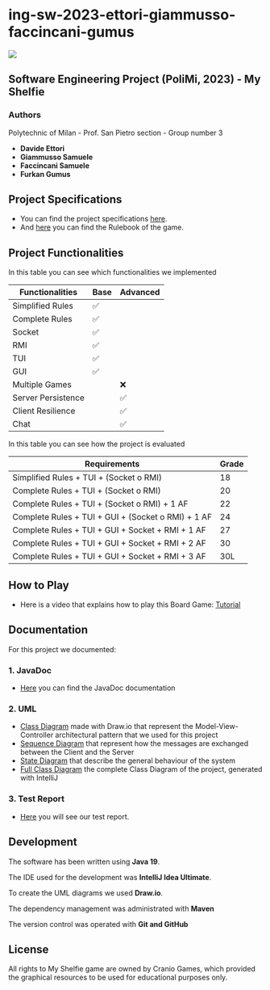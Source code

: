 # ing-sw-2023-ettori-giammusso-faccincani-gumus

![](https://github.com/Davide-Ettori/ing-sw-2023-ettori-giammusso-faccincani-gumus/blob/main/deliveries/UML%20Diagrams/PNG/Title%202000x618px.png)

## Software Engineering Project (PoliMi, 2023) - My Shelfie 


### Authors
Polytechnic of Milan - Prof. San Pietro section - Group number 3
- <b> Davide Ettori </b>
- <b> Giammusso Samuele </b>
- <b> Faccincani Samuele </b>
- <b> Furkan Gumus </b>


## Project Specifications
- You can find the project specifications [here](https://github.com/Davide-Ettori/ing-sw-2023-ettori-giammusso-faccincani-gumus/blob/main/deliveries/Project%20Specifications/Requirements.pdf).
- And [here](https://github.com/Davide-Ettori/ing-sw-2023-ettori-giammusso-faccincani-gumus/blob/main/deliveries/Project%20Specifications/Rulebook.png) you can find the Rulebook of the game.


## Project Functionalities
In this table you can see which functionalities we implemented

| Functionalities    | Base | Advanced |
|--------------------|------|----------|
| Simplified Rules   | ✅    |          |
| Complete Rules     | ✅    |          |
| Socket             | ✅    |          |
| RMI                | ✅    |          |
| TUI                | ✅    |          |
| GUI                | ✅    |          |
| Multiple Games     |      | ❌        |
| Server Persistence |      | ✅        |
| Client Resilience  |      | ✅        |
| Chat               |      | ✅        |

In this table you can see how the project is evaluated

| Requirements                                       | Grade |
|----------------------------------------------------|-------|
| Simplified Rules + TUI + (Socket o RMI)            | 18    |
| Complete Rules + TUI + (Socket o RMI)              | 20    |
| Complete Rules + TUI + (Socket o RMI) + 1 AF       | 22    |
| Complete Rules + TUI + GUI + (Socket o RMI) + 1 AF | 24    |
| Complete Rules + TUI + GUI + Socket + RMI + 1 AF   | 27    |
| Complete Rules + TUI + GUI + Socket + RMI + 2 AF   | 30    |
| Complete Rules + TUI + GUI + Socket + RMI + 3 AF   | 30L   |


## How to Play
- Here is a video that explains how to play this Board Game: [Tutorial](https://my-shelfie-video.netlify.app)


## Documentation
For this project we documented:
### 1. JavaDoc
- [Here](https://javadoc-web.netlify.app) you can find the JavaDoc documentation
### 2. UML
- [Class Diagram](https://github.com/Davide-Ettori/ing-sw-2023-ettori-giammusso-faccincani-gumus/blob/54cfcebd3fc741955e5c213090cbb66ec0a11f60/deliveries/UML%20Diagrams/PNG/Class%20Diagram.drawio.png) made with Draw.io that represent the Model-View-Controller architectural pattern that we used for this project
- [Sequence Diagram](https://github.com/Davide-Ettori/ing-sw-2023-ettori-giammusso-faccincani-gumus/blob/25beff41190c2fd519979629af4a3104baf94605/deliveries/UML%20Diagrams/PNG/Sequence%20Diagram.drawio.png) that represent how the messages are exchanged between the Client and the Server
- [State Diagram](https://github.com/Davide-Ettori/ing-sw-2023-ettori-giammusso-faccincani-gumus/blob/main/deliveries/UML%20Diagrams/PNG/State%20Diagram.drawio.png) that describe the general behaviour of the system
- [Full Class Diagram](https://github.com/Davide-Ettori/ing-sw-2023-ettori-giammusso-faccincani-gumus/blob/main/deliveries/UML%20Diagrams/PNG/Full%20Class%20Diagram.drawio.png) the complete Class Diagram of the project, generated with IntelliJ
### 3. Test Report 
- [Here](https://test-report-web.netlify.app) you will see our test report.

## Development
The software has been written using **Java 19**.

The IDE used for the development was **IntelliJ Idea Ultimate**.

To create the UML diagrams we used **Draw.io**.

The dependency management was administrated with **Maven** 

The version control was operated with **Git and GitHub**


## License
All rights to My Shelfie game are owned by Cranio Games, which provided the graphical resources to be used for educational purposes only.